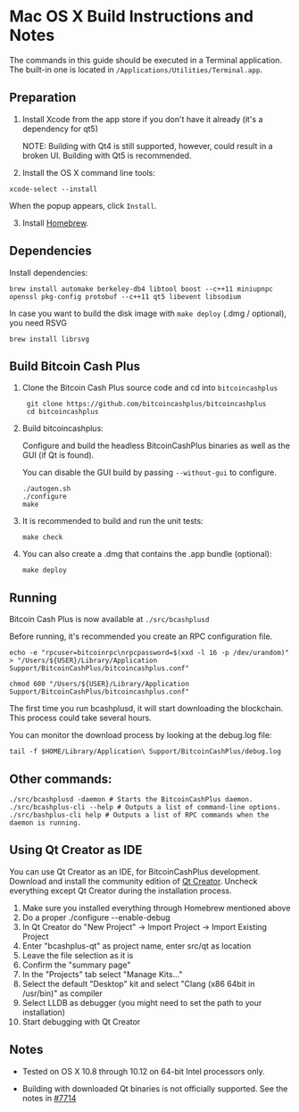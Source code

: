 Mac OS X Build Instructions and Notes
====================================
The commands in this guide should be executed in a Terminal application.
The built-in one is located in `/Applications/Utilities/Terminal.app`.

Preparation
-----------

1.  Install Xcode from the app store if you don't have it already (it's a dependency for qt5)

    NOTE: Building with Qt4 is still supported, however, could result in a broken UI. Building with Qt5 is recommended.

2.  Install the OS X command line tools:

`xcode-select --install`

When the popup appears, click `Install`.

3.  Install [Homebrew](http://brew.sh).

Dependencies
----------------------

Install dependencies:

    brew install automake berkeley-db4 libtool boost --c++11 miniupnpc openssl pkg-config protobuf --c++11 qt5 libevent libsodium

In case you want to build the disk image with `make deploy` (.dmg / optional), you need RSVG

    brew install librsvg

Build Bitcoin Cash Plus
-----------------

1. Clone the Bitcoin Cash Plus source code and cd into `bitcoincashplus`

        git clone https://github.com/bitcoincashplus/bitcoincashplus
        cd bitcoincashplus

2.  Build bitcoincashplus:

    Configure and build the headless BitcoinCashPlus binaries as well as the GUI (if Qt is found).

    You can disable the GUI build by passing `--without-gui` to configure.

        ./autogen.sh
        ./configure
        make

3.  It is recommended to build and run the unit tests:

        make check

4.  You can also create a .dmg that contains the .app bundle (optional):

        make deploy

Running
-------

Bitcoin Cash Plus is now available at `./src/bcashplusd`

Before running, it's recommended you create an RPC configuration file.

    echo -e "rpcuser=bitcoinrpc\nrpcpassword=$(xxd -l 16 -p /dev/urandom)" > "/Users/${USER}/Library/Application Support/BitcoinCashPlus/bitcoincashplus.conf"

    chmod 600 "/Users/${USER}/Library/Application Support/BitcoinCashPlus/bitcoincashplus.conf"

The first time you run bcashplusd, it will start downloading the blockchain. This process could take several hours.

You can monitor the download process by looking at the debug.log file:

    tail -f $HOME/Library/Application\ Support/BitcoinCashPlus/debug.log

Other commands:
-------

    ./src/bcashplusd -daemon # Starts the BitcoinCashPlus daemon.
    ./src/bcashplus-cli --help # Outputs a list of command-line options.
    ./src/bashplus-cli help # Outputs a list of RPC commands when the daemon is running.

Using Qt Creator as IDE
------------------------
You can use Qt Creator as an IDE, for BitcoinCashPlus development.
Download and install the community edition of [Qt Creator](https://www.qt.io/download/).
Uncheck everything except Qt Creator during the installation process.

1. Make sure you installed everything through Homebrew mentioned above
2. Do a proper ./configure --enable-debug
3. In Qt Creator do "New Project" -> Import Project -> Import Existing Project
4. Enter "bcashplus-qt" as project name, enter src/qt as location
5. Leave the file selection as it is
6. Confirm the "summary page"
7. In the "Projects" tab select "Manage Kits..."
8. Select the default "Desktop" kit and select "Clang (x86 64bit in /usr/bin)" as compiler
9. Select LLDB as debugger (you might need to set the path to your installation)
10. Start debugging with Qt Creator

Notes
-----

* Tested on OS X 10.8 through 10.12 on 64-bit Intel processors only.

* Building with downloaded Qt binaries is not officially supported. See the notes in [#7714](https://github.com/bitcoin/bitcoin/issues/7714)
